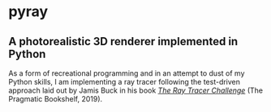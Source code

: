 # pyray
## A photorealistic 3D renderer implemented in Python

As a form of recreational programming and in an attempt to dust of my Python
skills, I am implementing a ray tracer following the test-driven approach laid
out by Jamis Buck in his book
[_The Ray Tracer Challenge_](https://tinyurl.com/y7bap78k) (The Pragmatic
Bookshelf, 2019).
